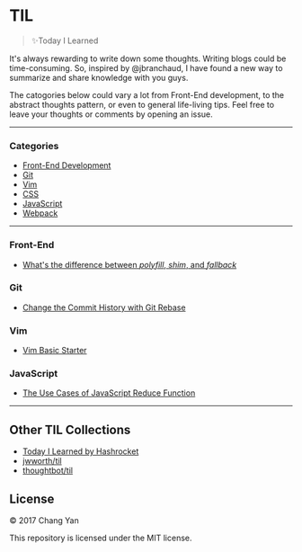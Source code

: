# TIL

> :sparkles:Today I Learned

It's always rewarding to write down some thoughts. Writing blogs could be time-consuming. So, inspired by @jbranchaud, I have found a new way to summarize and share knowledge with you guys.

The catogories below could vary a lot from Front-End development, to the abstract thoughts pattern, or even to general life-living tips. Feel free to leave your thoughts or comments by opening an issue.

---

### Categories

* [Front-End Development](#front-end)
* [Git](#git)
* [Vim](#vim)
* [CSS](#css)
* [JavaScript](#javascript)
* [Webpack](#webpack)

---

### Front-End

- [What's the difference between *polyfill*, *shim*, and *fallback*](front-end-dev/whats-the-meaning-of-polyfill-fallback-shim.md)

### Git

- [Change the Commit History with Git Rebase](git/git-rebase-interactive.md)

### Vim

- [Vim Basic Starter](vim/basic-starter.md)

### JavaScript

- [The Use Cases of JavaScript Reduce Function](javascrit/array-reduce.md)

---

## Other TIL Collections

* [Today I Learned by Hashrocket](https://til.hashrocket.com)
* [jwworth/til](https://github.com/jwworth/til)
* [thoughtbot/til](https://github.com/thoughtbot/til)

## License

&copy; 2017 Chang Yan

This repository is licensed under the MIT license.